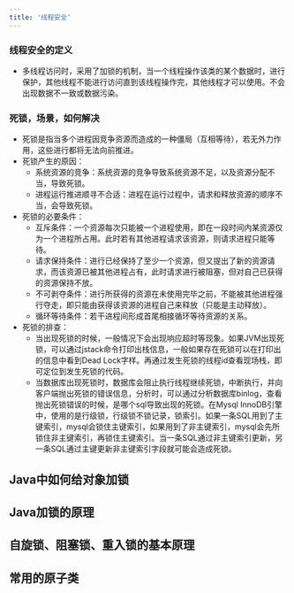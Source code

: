 ```yaml
---
title: '线程安全'
---
```


### 线程安全的定义
- 多线程访问时，采用了加锁的机制，当一个线程操作该类的某个数据时，进行保护，其他线程不能进行访问直到该线程操作完，其他线程才可以使用。不会出现数据不一致或数据污染。
### 死锁，场景，如何解决
- 死锁是指当多个进程因竞争资源而造成的一种僵局（互相等待），若无外力作用，这些进行都将无法向前推进。
- 死锁产生的原因：
    - 系统资源的竞争：系统资源的竞争导致系统资源不足，以及资源分配不当，导致死锁。
    - 进程运行推进顺寻不合适：进程在运行过程中，请求和释放资源的顺序不当，会导致死锁。
- 死锁的必要条件：
    - 互斥条件：一个资源每次只能被一个进程使用，即在一段时间内某资源仅为一个进程所占用。此时若有其他进程请求该资源，则请求进程只能等待。
    - 请求保持条件：进行已经保持了至少一个资源，但又提出了新的资源请求，而该资源已被其他进程占有，此时请求进行被阻塞，但对自己已获得的资源保持不放。
    - 不可剥夺条件：进行所获得的资源在未使用完毕之前，不能被其他进程强行夺走，即只能由获得该资源的进程自己来释放（只能是主动释放）。
    - 循环等待条件：若干进程间形成首尾相接循环等待资源的关系。
- 死锁的排查：
    - 当出现死锁的时候，一般情况下会出现响应超时等现象。如果JVM出现死锁，可以通过jstack命令打印出栈信息，一般如果存在死锁可以在打印出的信息中看到Dead Lock字样。再通过发生死锁的线程id查看现场栈，即可定位到发生死锁的代码。
    - 当数据库出现死锁时，数据库会阻止执行线程继续死锁，中断执行，并向客户端抛出死锁的错误信息，分析时，可以通过分析数据库binlog，查看抛出死锁错误的时候，是哪个sql导致出现的死锁。在Mysql InnoDB引擎中，使用的是行级锁，行级锁不锁记录，锁索引。如果一条SQL用到了主键索引，mysql会锁住主键索引，如果用到了非主键索引，mysql会先所锁住非主键索引，再锁住主键索引。当一条SQL通过非主键索引更新，另一条SQL通过主键更新非主键索引字段就可能会造成死锁。

## Java中如何给对象加锁

## Java加锁的原理

## 自旋锁、阻塞锁、重入锁的基本原理

## 常用的原子类